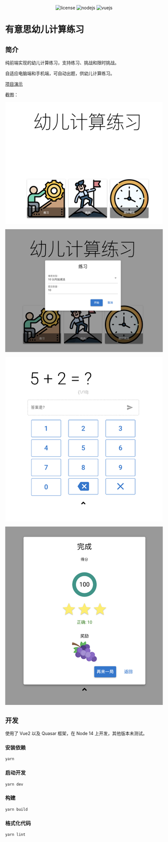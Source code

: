 <p align="center">
   <img src="https://img.shields.io/badge/license-Apache-blue.svg" alt="license">
   <img src="https://img.shields.io/badge/Nodejs-14+-green.svg" alt="nodejs">
   <img src="https://img.shields.io/badge/Vuejs-2-blue.svg" alt="vuejs">
</p>

# 有意思幼儿计算练习

## 简介

纯前端实现的幼儿计算练习，支持练习、挑战和限时挑战。

自适应电脑端和手机端，可自动出题，供幼儿计算练习。

[项目演示](http://jisuan.youyisi.online/)

截图：

![1](./snapshots/1.png)

![2](./snapshots/2.png)

![3](./snapshots/3.png)

![4](./snapshots/4.png)

## 开发

使用了 Vue2 以及 Quasar 框架，在 Node 14 上开发，其他版本未测试。

### 安装依赖

```bash
yarn
```

### 启动开发

```bash
yarn dev
```

### 构建

```bash
yarn build
```

### 格式化代码

```bash
yarn lint
```
